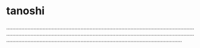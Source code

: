 # tanoshi
............................................................................................................................................................................................................................................................................................................................................................................